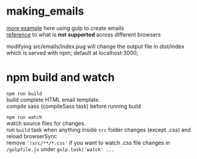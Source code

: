 # making_emails

[more example](https://itnext.io/pug-js-to-make-your-life-easier-with-html-templates-9c62273626e0) here using gulp to create emails  
[reference](https://templates.mailchimp.com/resources/email-client-css-support/) to what is **not supported** across different browsers  

modifying src/emails/index.pug will change the output file in dist/index which is served with npm; default at localhost:3000;

# npm build and watch

`npm run build`  
build complete HTML email template.  
compile sass (compileSass task) before running build

`npm run watch`  
watch source files for changes.  
run `build` task when anything inside `src` folder changes (except .css) and reload browserSync  
remove `'!src/**/*.css'` if you want to watch .css file changes in `/gulpfile.js` under `gulp.task('watch' ...`
